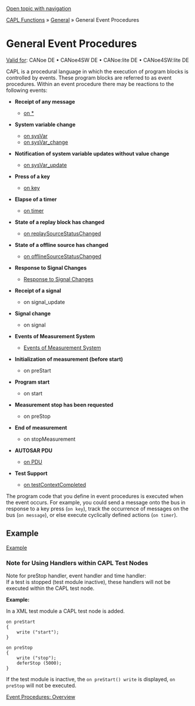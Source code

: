 [Open topic with navigation](../../../../CANoeDEFamily.htm#Topics/CAPLFunctions/Other/CAPLfunctionsEventProceduresOverview.md)

[CAPL Functions](../CAPLfunctions.md) » [General](CAPLGeneralStartPage.md) » General Event Procedures

# General Event Procedures

[Valid for](../../Shared/FeatureAvailability.md): CANoe DE • CANoe4SW DE • CANoe:lite DE • CANoe4SW:lite DE

CAPL is a procedural language in which the execution of program blocks is controlled by events. These program blocks are referred to as event procedures. Within an event procedure there may be reactions to the following events:

- **Receipt of any message**
  - [on *](EventProcedures/CAPLfunctionOn.md)

- **System variable change**
  - [on sysVar](EventProcedures/CAPLfunctionOnSysVar.md)
  - [on sysVar_change](EventProcedures/CAPLfunctionOnSysVar.md)

- **Notification of system variable updates without value change**
  - [on sysVar_update](EventProcedures/CAPLfunctionOnSysVar.md)

- **Press of a key**
  - [on key](EventProcedures/CAPLfunctionOnKey.md)

- **Elapse of a timer**
  - [on timer](EventProcedures/CAPLfunctionOnTimer.md)

- **State of a replay block has changed**
  - [on replaySourceStatusChanged](EventProcedures/CAPLfunctionOnReplaySourceStatusChanged.md)

- **State of a offline source has changed**
  - [on offlineSourceStatusChanged](EventProcedures/CAPLfunctionOnOfflineSourceStatusChanged.md)

- **Response to Signal Changes**
  - [Response to Signal Changes](../../Shared/CAPL/SignalOrientedProgramming/SOPSignalChange.md)

- **Receipt of a signal**
  - on signal_update

- **Signal change**
  - on signal

- **Events of Measurement System**
  - [Events of Measurement System](EventProcedures/CAPLfunctionsEventproceduresMeasurementSystem.md)

- **Initialization of measurement (before start)**
  - on preStart

- **Program start**
  - on start

- **Measurement stop has been requested**
  - on preStop

- **End of measurement**
  - on stopMeasurement

- **AUTOSAR PDU**
  - [on PDU](EventProcedures/CAPLfunctionOnPDU.md)

- **Test Support**
  - [on testContextCompleted](EventProcedures/CAPLfunctionOntestContextCompleted.md)

The program code that you define in event procedures is executed when the event occurs. For example, you could send a message onto the bus in response to a key press (`on key`), track the occurrence of messages on the bus (`on message`), or else execute cyclically defined actions (`on timer`).

## Example

[Example](EventProcedures/CAPLfunctionsEventproceduresExample.md)

### Note for Using Handlers within CAPL Test Nodes

Note for preStop handler, event handler and time handler:  
If a test is stopped (test module inactive), these handlers will not be executed within the CAPL test node.

**Example:**

In a XML test module a CAPL test node is added.

```plaintext
on preStart
{
    write ("start");
}

on preStop
{
    write ("stop");
    deferStop (5000);
}
```

If the test module is inactive, the `on preStart() write` is displayed, `on preStop` will not be executed.

[Event Procedures: Overview](../../Shared/CAPL/General/EventProceduresOverview.md)
